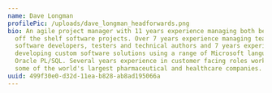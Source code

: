```yaml
---
name: Dave Longman
profilePic: /uploads/dave_longman_headforwards.png
bio: An agile project manager with 11 years experience managing both bespoke and
  off the shelf software projects. Over 7 years experience managing teams of
  software developers, testers and technical authors and 7 years experience
  developing custom software solutions using a range of Microsoft languages and
  Oracle PL/SQL. Several years experience in customer facing roles working with
  some of the world's largest pharmaceutical and healthcare companies.
uuid: 499f30e0-d32d-11ea-b828-ab8ad195066a
---
```

